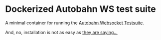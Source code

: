 # Dockerized Autobahn WS test suite

A minimal container for running the [Autobahn Websocket Testsuite](http://autobahn.ws/testsuite).

And, no, installation is not as easy as [they are saying...](http://autobahn.ws/testsuite/installation.html)
